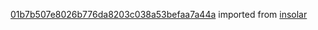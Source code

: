 [01b7b507e8026b776da8203c038a53befaa7a44a](https://github.com/insolar/insolar/commit/01b7b507e8026b776da8203c038a53befaa7a44a) imported from [insolar](https://github.com/insolar/insolar)
